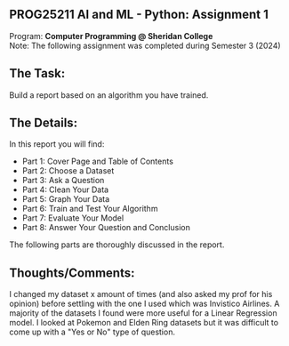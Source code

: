 ## PROG25211 AI and ML - Python: Assignment 1
Program: **Computer Programming @ Sheridan College** <br>
Note: The following assignment was completed during Semester 3 (2024) <br>

## The Task: 
Build a report based on an algorithm you have trained. 

## The Details: 
In this report you will find: 
<ul>
  <li>Part 1: Cover Page and Table of Contents</li>
  <li>Part 2: Choose a Dataset</li>
  <li>Part 3: Ask a Question</li>
  <li>Part 4: Clean Your Data</li>
  <li>Part 5: Graph Your Data</li>
  <li>Part 6: Train and Test Your Algorithm</li>
  <li>Part 7: Evaluate Your Model</li>
  <li>Part 8: Answer Your Question and Conclusion</li>
</ul>

The following parts are thoroughly discussed in the report. 

## Thoughts/Comments: 
I changed my dataset x amount of times (and also asked my prof for his opinion) before settling with the one I used which was Invistico Airlines. A majority of the datasets I found were more useful for a Linear Regression model. I looked at Pokemon and Elden Ring datasets but it was difficult to come up with a "Yes or No" type of question. 
